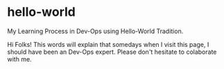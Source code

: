 # hello-world
My Learning Process in Dev-Ops using Hello-World Tradition.

Hi Folks!
This words will explain that somedays when I visit this page, I should have been an Dev-Ops expert.
Please don't hesitate to colaborate with me. 
